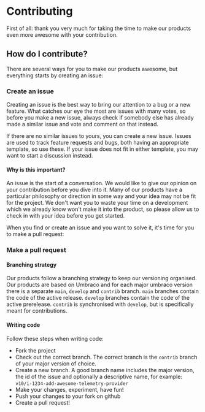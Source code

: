 Contributing
=====

First of all: thank you very much for taking the time to make our products even more awesome with your contribution.

## How do I contribute?
There are several ways for you to make our products awesome, but everything starts by creating an issue:

### Create an issue
Creating an issue is the best way to bring our attention to a bug or a new feature. What catches our eye the most are issues with many votes, so before you make a new issue, always check if somebody else has already made a similar issue and vote and comment on that instead.

If there are no similar issues to yours, you can create a new issue. Issues are used to track feature requests and bugs, both having an appropriate template, so use these. If your issue does not fit in either template, you may want to start a discussion instead.

#### Why is this important?
An issue is the start of a conversation. We would like to give our opinion on your contribution before you dive into it. Many of our products have a particular philosophy or direction in some way and your idea may not be fit for the project. We don't want you to waste your time on a development which we already know won't make it into the product, so please allow us to check in with your idea before you get started.

When you find or create an issue and you want to solve it, it's time for you to make a pull request:

### Make a pull request
#### Branching strategy
Our products follow a branching strategy to keep our versioning organised. Our products are based on Umbraco and for each major umbraco version there is a separate `main`, `develop` and `contrib` branch. `main` branches contain the code of the active release. `develop` branches contain the code of the active prerelease. `contrib` is synchronised with `develop`, but is specifically meant for contributions.

#### Writing code
Follow these steps when writing code:
- Fork the project
- Check out the correct branch. The correct branch is the `contrib` branch of your major version of choice.
- Create a new branch. A good branch name includes the major version, the id of the issue and optionally a descriptive name, for example: `v10/i-1234-add-awesome-telemetry-provider`
- Make your changes, experiment, have fun!
- Push your changes to your fork on github
- Create a pull request!
